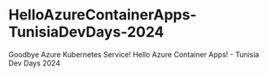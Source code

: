# HelloAzureContainerApps-TunisiaDevDays-2024
Goodbye Azure Kubernetes Service! Hello Azure Container Apps! - Tunisia Dev Days 2024
